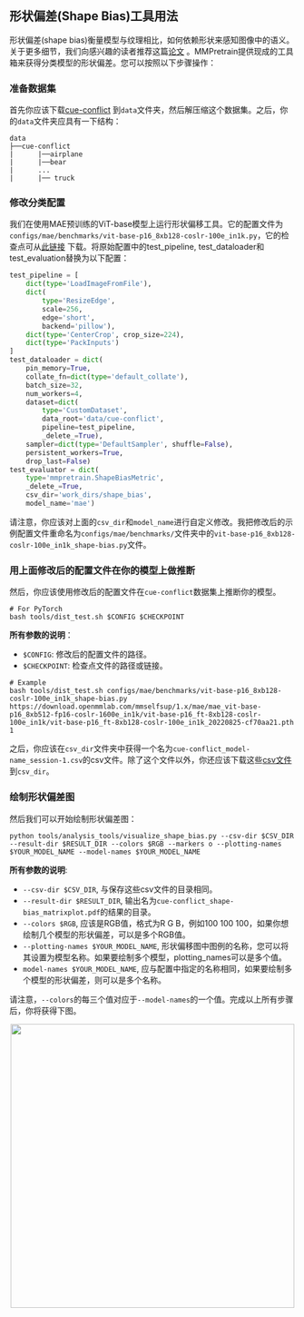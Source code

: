 ## 形状偏差(Shape Bias)工具用法

形状偏差(shape bias)衡量模型与纹理相比，如何依赖形状来感知图像中的语义。关于更多细节，我们向感兴趣的读者推荐这篇[论文](https://arxiv.org/abs/2106.07411) 。MMPretrain提供现成的工具箱来获得分类模型的形状偏差。您可以按照以下步骤操作：

### 准备数据集

首先你应该下载[cue-conflict](https://github.com/bethgelab/model-vs-human/releases/download/v0.1/cue-conflict.tar.gz) 到`data`文件夹，然后解压缩这个数据集。之后，你的`data`文件夹应具有一下结构：

```text
data
├──cue-conflict
|      |──airplane
|      |──bear
|      ...
|      |── truck
```

### 修改分类配置

我们在使用MAE预训练的ViT-base模型上运行形状偏移工具。它的配置文件为`configs/mae/benchmarks/vit-base-p16_8xb128-coslr-100e_in1k.py`，它的检查点可从[此链接](https://download.openmmlab.com/mmselfsup/1.x/mae/mae_vit-base-p16_8xb512-fp16-coslr-1600e_in1k/vit-base-p16_ft-8xb128-coslr-100e_in1k/vit-base-p16_ft-8xb128-coslr-100e_in1k_20220825-cf70aa21.pth) 下载。将原始配置中的test_pipeline, test_dataloader和test_evaluation替换为以下配置：

```python
test_pipeline = [
    dict(type='LoadImageFromFile'),
    dict(
        type='ResizeEdge',
        scale=256,
        edge='short',
        backend='pillow'),
    dict(type='CenterCrop', crop_size=224),
    dict(type='PackInputs')
]
test_dataloader = dict(
    pin_memory=True,
    collate_fn=dict(type='default_collate'),
    batch_size=32,
    num_workers=4,
    dataset=dict(
        type='CustomDataset',
        data_root='data/cue-conflict',
        pipeline=test_pipeline,
        _delete_=True),
    sampler=dict(type='DefaultSampler', shuffle=False),
    persistent_workers=True,
    drop_last=False)
test_evaluator = dict(
    type='mmpretrain.ShapeBiasMetric',
    _delete_=True,
    csv_dir='work_dirs/shape_bias',
    model_name='mae')
```

请注意，你应该对上面的`csv_dir`和`model_name`进行自定义修改。我把修改后的示例配置文件重命名为`configs/mae/benchmarks/`文件夹中的`vit-base-p16_8xb128-coslr-100e_in1k_shape-bias.py`文件。

### 用上面修改后的配置文件在你的模型上做推断

然后，你应该使用修改后的配置文件在`cue-conflict`数据集上推断你的模型。

```shell
# For PyTorch
bash tools/dist_test.sh $CONFIG $CHECKPOINT
```

**所有参数的说明**：

- `$CONFIG`: 修改后的配置文件的路径。
- `$CHECKPOINT`: 检查点文件的路径或链接。

```shell
# Example
bash tools/dist_test.sh configs/mae/benchmarks/vit-base-p16_8xb128-coslr-100e_in1k_shape-bias.py https://download.openmmlab.com/mmselfsup/1.x/mae/mae_vit-base-p16_8xb512-fp16-coslr-1600e_in1k/vit-base-p16_ft-8xb128-coslr-100e_in1k/vit-base-p16_ft-8xb128-coslr-100e_in1k_20220825-cf70aa21.pth 1
```

之后，你应该在`csv_dir`文件夹中获得一个名为`cue-conflict_model-name_session-1.csv`的csv文件。除了这个文件以外，你还应该下载这些[csv文件](https://github.com/bethgelab/model-vs-human/tree/master/raw-data/cue-conflict) 到`csv_dir`。

### 绘制形状偏差图

然后我们可以开始绘制形状偏差图：

```shell
python tools/analysis_tools/visualize_shape_bias.py --csv-dir $CSV_DIR --result-dir $RESULT_DIR --colors $RGB --markers o --plotting-names $YOUR_MODEL_NAME --model-names $YOUR_MODEL_NAME
```

**所有参数的说明**:

- `--csv-dir $CSV_DIR`, 与保存这些csv文件的目录相同。
- `--result-dir $RESULT_DIR`, 输出名为`cue-conflict_shape-bias_matrixplot.pdf`的结果的目录。
- `--colors $RGB`, 应该是RGB值，格式为R G B，例如100 100 100，如果你想绘制几个模型的形状偏差，可以是多个RGB值。
- `--plotting-names $YOUR_MODEL_NAME`, 形状偏移图中图例的名称，您可以将其设置为模型名称。如果要绘制多个模型，plotting_names可以是多个值。
- `model-names $YOUR_MODEL_NAME`, 应与配置中指定的名称相同，如果要绘制多个模型的形状偏差，则可以是多个名称。

请注意，`--colors`的每三个值对应于`--model-names`的一个值。完成以上所有步骤后，你将获得下图。

<div align="center">
<img src="https://github.com/open-mmlab/mmpretrain/assets/42371271/dc608d06-43eb-4860-bb70-486ed2a3f927" width="500" />
</div>
